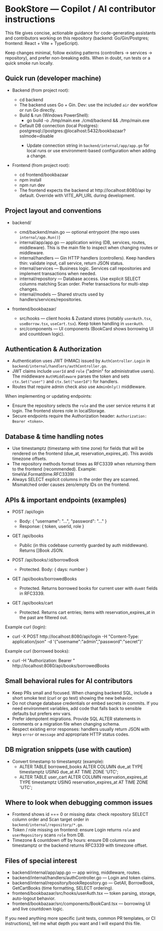 <!-- GitHub Copilot / AI contributor instructions for the BookStore repo -->
# BookStore — Copilot / AI contributor instructions

This file gives concise, actionable guidance for code-generating assistants and contributors working on this repository (backend: Go/Gin/Postgres; frontend: React + Vite + TypeScript).

Keep changes minimal, follow existing patterns (controllers → services → repository), and prefer non-breaking edits. When in doubt, run tests or a quick smoke run locally.

## Quick run (developer machine)
- Backend (from project root):
  - cd backend
  - The backend uses Go + Gin. Dev: use the included `air` dev workflow or run Go directly.
  - Build & run (Windows PowerShell):
    - go build -o ./tmp/main.exe ./cmd/backend && ./tmp/main.exe
  - Default DB connection (local Postgres): postgresql://postgres:<password>@localhost:5432/bookbazaar?sslmode=disable
    - Update connection string in `backend/internal/app/app.go` for local runs or use environment-based configuration when adding a change.

- Frontend (from project root):
  - cd frontend/bookbazaar
  - npm install
  - npm run dev
  - The frontend expects the backend at http://localhost:8080/api by default. Override with VITE_API_URL during development.

## Project layout and conventions
- backend/
  - cmd/backend/main.go — optional entrypoint (the repo uses `internal/app.Run()`)
  - internal/app/app.go — application wiring (DB, services, routes, middleware). This is the main file to inspect when changing routes or middleware.
  - internal/handlers — Gin HTTP handlers (controllers). Keep handlers thin: validate input, call service, return JSON status.
  - internal/services — Business logic. Services call repositories and implement transactions when needed.
  - internal/repository — Database access. Use explicit SELECT columns matching Scan order. Prefer transactions for multi-step changes.
  - internal/models — Shared structs used by handlers/services/repositories.

- frontend/bookbazaar/
  - src/hooks — client hooks & Zustand stores (notably `userAuth.tsx`, `useBorrow.tsx`, `useCart.tsx`). Keep token handling in `userAuth`.
  - src/components — UI components (BookCard shows borrowing UI and countdown logic).

## Authentication & Authorization
- Authentication uses JWT (HMAC) issued by `AuthController.Login` in `backend/internal/handlers/authController.go`.
- JWT claims include `userId` and `role` ("admin" for administrative users). The middleware `AuthMiddleware` parses the token and sets `ctx.Set("user")` and `ctx.Set("userId")` for handlers.
- Routes that require admin check also use `AdminOnly()` middleware.

When implementing or updating endpoints:
- Ensure the repository selects the `role` and the user service returns it at login. The frontend stores role in localStorage.
- Secure endpoints require the Authorization header: `Authorization: Bearer <token>`.

## Database & time handling notes
- Use timestamptz (timestamp with time zone) for fields that will be rendered on the frontend (due_at, reservation_expires_at). This avoids timezone offsets.
- The repository methods format times as RFC3339 when returning them to the frontend (recommended). Example: timeVal.Format(time.RFC3339)
- Always SELECT explicit columns in the order they are scanned. Mismatched order causes zero/empty IDs on the frontend.

## APIs & important endpoints (examples)
- POST /api/login
  - Body: { "username": "...", "password": "..." }
  - Response: { token, userId, role }

- GET /api/books
  - Public (in this codebase currently guarded by auth middleware). Returns []Book JSON.

- POST /api/books/:id/borrowBook
  - Protected. Body: { days: number }

- GET /api/books/borrowedBooks
  - Protected. Returns borrowed books for current user with `dueAt` fields in RFC3339.

- GET /api/books/cart
  - Protected. Returns cart entries; items with reservation_expires_at in the past are filtered out.

Example curl (login):
  - curl -X POST http://localhost:8080/api/login -H "Content-Type: application/json" -d '{"username":"admin","password":"secret"}'

Example curl (borrowed books):
  - curl -H "Authorization: Bearer <token>" http://localhost:8080/api/books/borrowedBooks

## Small behavioral rules for AI contributors
- Keep PRs small and focused. When changing backend SQL, include a short smoke test (curl or go test) showing the new behavior.
- Do not change database credentials or embed secrets in commits. If you need environment variables, add code that falls back to sensible defaults but prefers env vars.
- Prefer idempotent migrations. Provide SQL ALTER statements in comments or a migration file when changing schema.
- Respect existing error responses: handlers usually return JSON with keys `error` or `message` and appropriate HTTP status codes.

## DB migration snippets (use with caution)
- Convert timestamp to timestamptz (example):
  - ALTER TABLE borrowed_books ALTER COLUMN due_at TYPE timestamptz USING due_at AT TIME ZONE 'UTC';
  - ALTER TABLE user_cart ALTER COLUMN reservation_expires_at TYPE timestamptz USING reservation_expires_at AT TIME ZONE 'UTC';

## Where to look when debugging common issues
- Frontend shows id === 0 or missing data: check repository SELECT column order and Scan target order in `backend/internal/repository/*.go`.
- Token / role missing on frontend: ensure Login returns `role` and `userRepository` scans `role` from DB.
- Timezone & countdown off by hours: ensure DB columns use timestamptz or the backend returns RFC3339 with timezone offset.

## Files of special interest
- backend/internal/app/app.go — app wiring, middleware, routes.
- backend/internal/handlers/authController.go — Login and token claims.
- backend/internal/repository/bookRepository.go — GetAll, BorrowBook, GetCartBooks (time formatting, SELECT ordering).
- frontend/bookbazaar/src/hooks/userAuth.tsx — token parsing, storage, auto-logout behavior.
- frontend/bookbazaar/src/components/BookCard.tsx — borrowing UI and live countdown logic.

If you need anything more specific (unit tests, common PR templates, or CI instructions), tell me what depth you want and I will expand this file.
